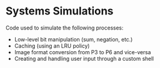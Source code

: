 # Systems Simulations
Code used to simulate the following processes:

* Low-level bit manipulation (sum, negation, etc.)
* Caching (using an LRU policy)
* Image format conversion from P3 to P6 and vice-versa
* Creating and handling user input through a custom shell
